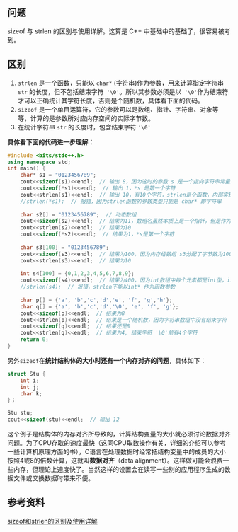 ## 问题

sizeof 与 strlen 的区别与使用详解。这算是 C++ 中基础中的基础了，很容易被考到。

## 区别

1. `strlen` 是一个函数，只能以 `char*` (字符串)作为参数，用来计算指定字符串` str` 的长度，但不包括结束字符` '\0'`。所以其参数必须是以` '\0'`作为结束符才可以正确统计其字符长度，否则是个随机数，具体看下面的代码。
2. `sizeof` 是一个单目运算符，它的参数可以是数组、指针、字符串、对象等等，计算的是参数所对应内存空间的实际字节数。
3. 在统计字符串 `str` 的长度时，包含结束字符 `'\0'`

**具体看下面的代码进一步理解：**

```c++
#include <bits/stdc++.h> 
using namespace std;
int main() {
    char* s1 = "0123456789";
    cout<<sizeof(s1)<<endl;  // 输出 8，因为这时的参数 s 是一个指向字符串常量的字符指针，因此计算的是指针的大小，注意这里不同编译器得到的值可能不同，也有可能是4
    cout<<sizeof(*s1)<<endl;  // 输出 1，*s 是第一个字符
    cout<<strlen(s1)<<endl;  // 输出 10，有10个字符，strlen是个函数，内部实现是用一个循环计算到\0之前为止
    //strlen(*s1);  // 报错，因为strlen函数的参数类型只能是 char* 即字符串
    
    char s2[] = "0123456789";  // 动态数组
    cout<<sizeof(s2)<<endl;  // 结果为11，数组名虽然本质上是一个指针，但是作为sizeof的参数时，计算的是整个数组的大小，这点要特别注意。且在求动态数组的大小时，sizeof统计到第一个结束字符'\0'处结束
    cout<<strlen(s2)<<endl;  // 结果为10
    cout<<sizeof(*s2)<<endl;  // 结果为1，*s是第一个字符
    
    char s3[100] = "0123456789";
    cout<<sizeof(s3)<<endl;  // 结果为100，因为内存给数组 s3分配了字节数为100的空间大小
    cout<<strlen(s3)<<endl;  // 结果为10
    
    int s4[100] = {0,1,2,3,4,5,6,7,8,9};
    cout<<sizeof(s4)<<endl;  // 结果为400，因为int数组中每个元素都是int型，int型占用4字节
    //strlen(s4);  // 报错，strlen不能以int* 作为函数参数
    
    char p[] = {'a', 'b','c','d','e', 'f', 'g','h'};
    char q[] = {'a', 'b','c','d','\0', 'e', 'f', 'g'};
    cout<<sizeof(p)<<endl;  // 结果为8
    cout<<strlen(p)<<endl;  // 结果是一个随机数，因为字符串数组中没有结束字符 '\0', 因此该函数会一直统计下去，直到碰到内存中的结束字符
    cout<<sizeof(q)<<endl;  // 结果还是8
    cout<<strlen(q)<<endl;  // 结果为4, 结束字符 '\0'前有4个字符
    return 0;
}
```

另外`sizeof`在**统计结构体的大小时还有一个内存对齐的问题**，具体如下：

```c++
struct Stu {
    int i;
    int j;
    char k;
}；

Stu stu;
cout<<sizeof(stu)<<endl;  // 输出 12
```

这个例子是结构体的内存对齐所导致的，计算结构变量的大小就必须讨论数据对齐问题。为了CPU存取的速度最快（这同CPU取数操作有关，详细的介绍可以参考一些计算机原理方面的书），C语言在处理数据时经常把结构变量中的成员的大小按照4或8的倍数计算，这就叫**数据对齐**（data alignment）。这样做可能会浪费一些内存，但理论上速度快了。当然这样的设置会在读写一些别的应用程序生成的数据文件或交换数据时带来不便。

## 参考资料

[sizeof和strlen的区别及使用详解](https://blog.csdn.net/magic_world_wow/article/details/80500473)